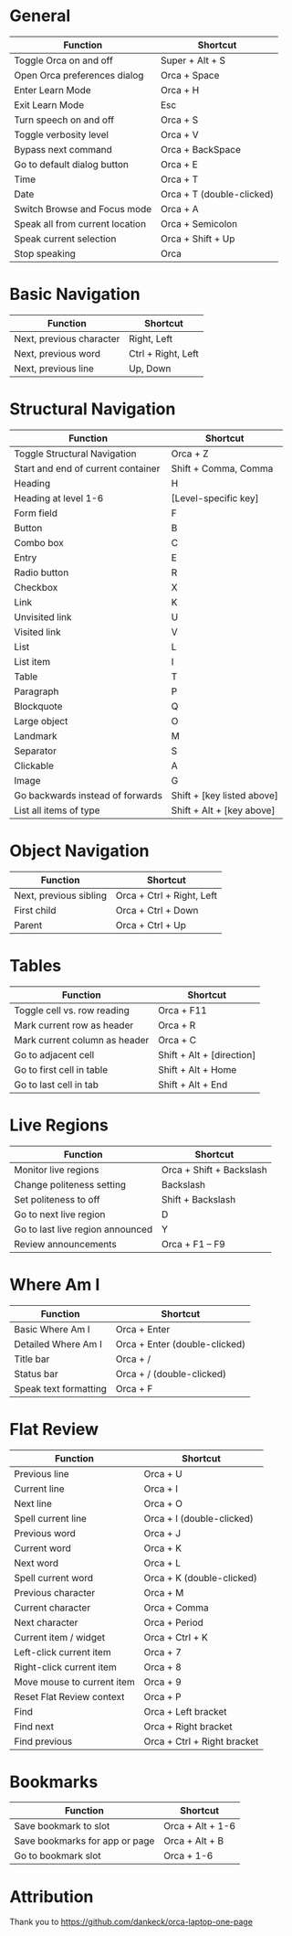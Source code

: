 # General
| Function                          | Shortcut                  |
|-----------------------------------|---------------------------|
| Toggle Orca on and off            | Super + Alt + S          |
| Open Orca preferences dialog      | Orca + Space             |
| Enter Learn Mode                  | Orca + H                 |
| Exit Learn Mode                   | Esc                      |
| Turn speech on and off            | Orca + S                 |
| Toggle verbosity level            | Orca + V                 |
| Bypass next command               | Orca + BackSpace         |
| Go to default dialog button       | Orca + E                 |
| Time                              | Orca + T                 |
| Date                              | Orca + T (double-clicked)|
| Switch Browse and Focus mode      | Orca + A                 |
| Speak all from current location   | Orca + Semicolon         |
| Speak current selection           | Orca + Shift + Up        |
| Stop speaking                     | Orca                     |

# Basic Navigation
| Function                 | Shortcut                  |
|--------------------------|---------------------------|
| Next, previous character | Right, Left              |
| Next, previous word      | Ctrl + Right, Left       |
| Next, previous line      | Up, Down                 |

# Structural Navigation
| Function                          | Shortcut                  |
|-----------------------------------|---------------------------|
| Toggle Structural Navigation      | Orca + Z                 |
| Start and end of current container| Shift + Comma, Comma     |
| Heading                           | H                        |
| Heading at level 1-6              | [Level-specific key]     |
| Form field                        | F                        |
| Button                            | B                        |
| Combo box                         | C                        |
| Entry                             | E                        |
| Radio button                      | R                        |
| Checkbox                          | X                        |
| Link                              | K                        |
| Unvisited link                    | U                        |
| Visited link                      | V                        |
| List                              | L                        |
| List item                         | I                        |
| Table                             | T                        |
| Paragraph                         | P                        |
| Blockquote                        | Q                        |
| Large object                      | O                        |
| Landmark                          | M                        |
| Separator                         | S                        |
| Clickable                         | A                        |
| Image                             | G                        |
| Go backwards instead of forwards  | Shift + [key listed above]|
| List all items of type            | Shift + Alt + [key above]|

# Object Navigation
| Function                 | Shortcut                  |
|--------------------------|---------------------------|
| Next, previous sibling   | Orca + Ctrl + Right, Left|
| First child              | Orca + Ctrl + Down       |
| Parent                   | Orca + Ctrl + Up         |

# Tables
| Function                          | Shortcut                  |
|-----------------------------------|---------------------------|
| Toggle cell vs. row reading       | Orca + F11               |
| Mark current row as header        | Orca + R                 |
| Mark current column as header     | Orca + C                 |
| Go to adjacent cell               | Shift + Alt + [direction]|
| Go to first cell in table         | Shift + Alt + Home       |
| Go to last cell in tab            | Shift + Alt + End        |

# Live Regions
| Function                          | Shortcut                  |
|-----------------------------------|---------------------------|
| Monitor live regions              | Orca + Shift + Backslash |
| Change politeness setting         | Backslash                |
| Set politeness to off             | Shift + Backslash        |
| Go to next live region            | D                        |
| Go to last live region announced  | Y                        |
| Review announcements              | Orca + F1 – F9           |

# Where Am I
| Function                          | Shortcut                  |
|-----------------------------------|---------------------------|
| Basic Where Am I                  | Orca + Enter             |
| Detailed Where Am I               | Orca + Enter (double-clicked)|
| Title bar                         | Orca + /                 |
| Status bar                        | Orca + / (double-clicked)|
| Speak text formatting             | Orca + F                 |

# Flat Review
| Function                          | Shortcut                  |
|-----------------------------------|---------------------------|
| Previous line                     | Orca + U                 |
| Current line                      | Orca + I                 |
| Next line                         | Orca + O                 |
| Spell current line                | Orca + I (double-clicked)|
| Previous word                     | Orca + J                 |
| Current word                      | Orca + K                 |
| Next word                         | Orca + L                 |
| Spell current word                | Orca + K (double-clicked)|
| Previous character                | Orca + M                 |
| Current character                 | Orca + Comma             |
| Next character                    | Orca + Period            |
| Current item / widget             | Orca + Ctrl + K          |
| Left-click current item           | Orca + 7                 |
| Right-click current item          | Orca + 8                 |
| Move mouse to current item        | Orca + 9                 |
| Reset Flat Review context         | Orca + P                 |
| Find                              | Orca + Left bracket      |
| Find next                         | Orca + Right bracket     |
| Find previous                     | Orca + Ctrl + Right bracket|

# Bookmarks
| Function                          | Shortcut                  |
|-----------------------------------|---------------------------|
| Save bookmark to slot             | Orca + Alt + 1-6         |
| Save bookmarks for app or page    | Orca + Alt + B           |
| Go to bookmark slot               | Orca + 1-6               |

# Attribution

Thank you to https://github.com/dankeck/orca-laptop-one-page